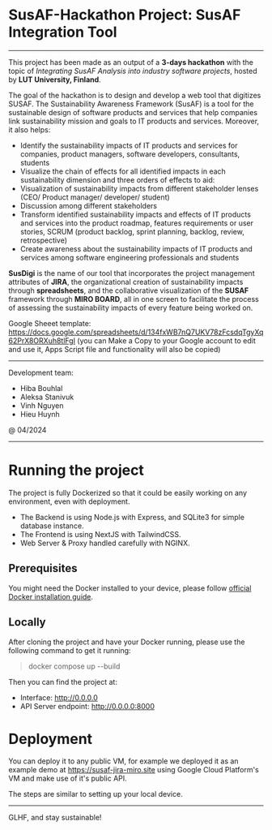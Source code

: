# SusAF-Hackathon Project: SusAF Integration Tool

---
This project has been made as an output of a **3-days hackathon** with the topic of *Integrating SusAF Analysis into industry software projects*, hosted by **LUT University, Finland**.

The goal of the hackathon is to design and develop a web tool that digitizes SUSAF. The Sustainability Awareness Framework (SusAF) is a tool for the sustainable design of software products and services that help companies link sustainability mission and goals to IT products and services. Moreover, it also helps:

- Identify the sustainability impacts of IT products and services for companies, product managers, software developers, consultants, students
- Visualize the chain of effects for all identified impacts in each sustainability dimension and three orders of effects to aid:
- Visualization of sustainability impacts from different stakeholder lenses (CEO/ Product manager/ developer/ student)
- Discussion among different stakeholders
- Transform identified sustainability impacts and effects of IT products and services into the product roadmap, features requirements or user stories, SCRUM (product backlog, sprint planning, backlog, review, retrospective)
- Create awareness about the sustainability impacts of IT products and services among software engineering professionals and students

**SusDigi** is the name of our tool that incorporates the project management attributes of **JIRA**, the organizational creation of sustainability impacts through **spreadsheets**, and the collaborative visualization of the **SUSAF** framework through **MIRO BOARD**, all in one screen to facilitate the process of assessing the sustainability impacts of every feature being worked on.

Google Sheeet template: https://docs.google.com/spreadsheets/d/134fxWB7nQ7UKV78zFcsdqTgyXq62PrX8ORXuh8tlFgI (you can Make a Copy to your Google account to edit and use it, Apps Script file and functionality will also be copied)

---
Development team:
- Hiba Bouhlal
- Aleksa Stanivuk
- Vinh Nguyen
- Hieu Huynh

@ 04/2024

---
# Running the project
The project is fully Dockerized so that it could be easily working on any environment, even with deployment.
- The Backend is using Node.js with Express, and SQLite3 for simple database instance.
- The Frontend is using NextJS with TailwindCSS.
- Web Server & Proxy handled carefully with NGINX.

## Prerequisites
You might need the Docker installed to your device, please follow [official Docker installation guide](https://docs.docker.com/get-docker/). 

## Locally
After cloning the project and have your Docker running, please use the following command to get it running:

> docker compose up --build

Then you can find the project at:
- Interface: http://0.0.0.0
- API Server endpoint: http://0.0.0.0:8000

# Deployment
You can deploy it to any public VM, for example we deployed it as an example demo at https://susaf-jira-miro.site using Google Cloud Platform's VM and make use of it's public API.

The steps are similar to setting up your local device.

---
GLHF, and stay sustainable!